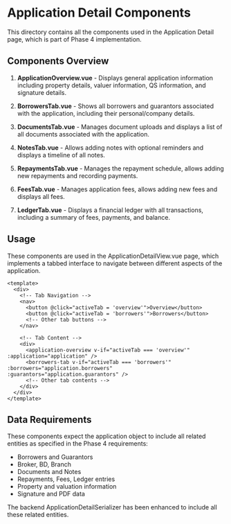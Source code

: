 # Application Detail Components

This directory contains all the components used in the Application Detail page, which is part of Phase 4 implementation.

## Components Overview

1. **ApplicationOverview.vue** - Displays general application information including property details, valuer information, QS information, and signature details.

2. **BorrowersTab.vue** - Shows all borrowers and guarantors associated with the application, including their personal/company details.

3. **DocumentsTab.vue** - Manages document uploads and displays a list of all documents associated with the application.

4. **NotesTab.vue** - Allows adding notes with optional reminders and displays a timeline of all notes.

5. **RepaymentsTab.vue** - Manages the repayment schedule, allows adding new repayments and recording payments.

6. **FeesTab.vue** - Manages application fees, allows adding new fees and displays all fees.

7. **LedgerTab.vue** - Displays a financial ledger with all transactions, including a summary of fees, payments, and balance.

## Usage

These components are used in the ApplicationDetailView.vue page, which implements a tabbed interface to navigate between different aspects of the application.

```vue
<template>
  <div>
    <!-- Tab Navigation -->
    <nav>
      <button @click="activeTab = 'overview'">Overview</button>
      <button @click="activeTab = 'borrowers'">Borrowers</button>
      <!-- Other tab buttons -->
    </nav>
    
    <!-- Tab Content -->
    <div>
      <application-overview v-if="activeTab === 'overview'" :application="application" />
      <borrowers-tab v-if="activeTab === 'borrowers'" :borrowers="application.borrowers" :guarantors="application.guarantors" />
      <!-- Other tab contents -->
    </div>
  </div>
</template>
```

## Data Requirements

These components expect the application object to include all related entities as specified in the Phase 4 requirements:

- Borrowers and Guarantors
- Broker, BD, Branch
- Documents and Notes
- Repayments, Fees, Ledger entries
- Property and valuation information
- Signature and PDF data

The backend ApplicationDetailSerializer has been enhanced to include all these related entities.
